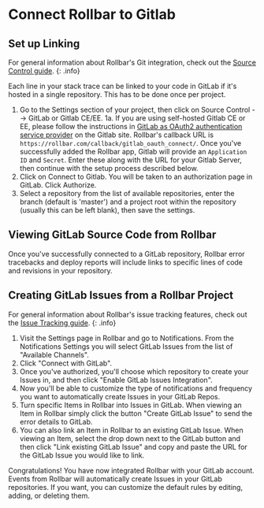 # Connect Rollbar to Gitlab

## Set up Linking

For general information about Rollbar's Git integration, check out the [Source Control guide](../source-control/). 
{: .info}

Each line in your stack trace can be linked to your code in GitLab if it's hosted in a single repository. This has to be done once per project.

1. Go to the Settings section of your project, then click on Source Control --> GitLab or Gitlab CE/EE.
1a. If you are using self-hosted Gitlab CE or EE, please follow the instructions in [GitLab as OAuth2 authentication service provider](https://docs.gitlab.com/ce/integration/oauth_provider.html) on the Gitlab site.  Rollbar's callback URL is `https://rollbar.com/callback/gitlab_oauth_connect/`.  Once you've successfully added the Rollbar app, Gitlab will provide an `Application ID` and `Secret`.  Enter these along with the URL for your Gitlab Server, then continue with the setup process described below.
2. Click on Connect to Gitlab.  You will be taken to an authorization page in GitLab. Click Authorize.
3. Select a repository from the list of available repositories, enter the branch (default is 'master') and a project root within the repository (usually this can be left blank), then save the settings.

## Viewing GitLab Source Code from Rollbar
Once you've successfully connected to a GitLab repository, Rollbar error tracebacks and deploy reports will include links to specific lines of code and revisions in your repository.

## Creating GitLab Issues from a Rollbar Project

For general information about Rollbar's issue tracking features, check out the [Issue Tracking guide](../issue-tracking/). 
{: .info}

1. Visit the Settings page in Rollbar and go to Notifications. From the Notifications Settings you
   will select GitLab Issues from the list of "Available Channels".
2. Click "Connect with GitLab".
3. Once you've authorized, you'll choose which repository to create your Issues in, and then click "Enable GitLab Issues Integration".
4. Now you'll be able to customize the type of notifications and frequency you want to automatically create Issues in your GitLab Repos.
5. Turn specific Items in Rollbar into Issues in GitLab. When viewing an Item in Rollbar simply click
   the button "Create GitLab Issue" to send the error details to GitLab.
6. You can also link an Item in Rollbar to an existing GitLab Issue. When viewing an Item, select the
   drop down next to the GitLab button and then click "Link existing GitLab Issue" and copy and paste
   the URL for the GitLab Issue you would like to link.

Congratulations! You have now integrated Rollbar with your GitLab account. Events from Rollbar will
automatically create Issues in your GitLab repositories. If you want, you can customize the default rules
by editing, adding, or deleting them.
